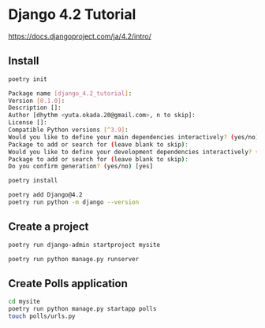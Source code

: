 # Django 4.2 Tutorial

https://docs.djangoproject.com/ja/4.2/intro/

## Install

```sh
poetry init

Package name [django_4.2_tutorial]:
Version [0.1.0]:
Description []:
Author [dhythm <yuta.okada.20@gmail.com>, n to skip]:
License []:
Compatible Python versions [^3.9]:
Would you like to define your main dependencies interactively? (yes/no) [yes]
Package to add or search for (leave blank to skip):
Would you like to define your development dependencies interactively? (yes/no) [yes]
Package to add or search for (leave blank to skip):
Do you confirm generation? (yes/no) [yes]
```

```sh
poetry install

poetry add Django@4.2
poetry run python -m django --version
```

## Create a project

```sh
poetry run django-admin startproject mysite

poetry run python manage.py runserver
```

## Create Polls application

```sh
cd mysite
poetry run python manage.py startapp polls
touch polls/urls.py
```
